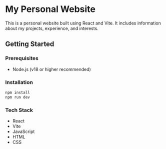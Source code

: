 # My Personal Website

This is a personal website built using React and Vite. It includes information about my projects, experience, and interests.

## Getting Started

### Prerequisites
- Node.js (v18 or higher recommended)

### Installation
```bash
npm install
npm run dev
```
### Tech Stack

- React
- Vite
- JavaScript
- HTML
- CSS